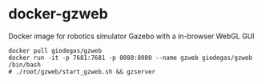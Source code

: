 # docker-gzweb
Docker image for robotics simulator Gazebo with a in-browser WebGL GUI

    docker pull giodegas/gzweb
    docker run -it -p 7681:7681 -p 8080:8080 --name gzweb giodegas/gzweb /bin/bash
    # ./root/gzweb/start_gzweb.sh && gzserver

